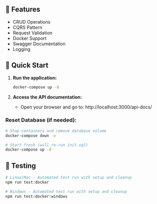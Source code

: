 ## 🚀 Features

- CRUD Operations
- CQRS Pattern
- Request Validation
- Docker Support
- Swagger Documentation
- Logging

## 🚀 Quick Start

1. **Run the application:**
   ```bash
   docker-compose up -d
   ```

2. **Access the API documentation:**
   - Open your browser and go to: http://localhost:3000/api-docs/

### Reset Database (if needed):
```bash
# Stop containers and remove database volume
docker-compose down -v

# Start fresh (will re-run init.sql)
docker-compose up -d
```

## 🧪 Testing
```bash
# Linux/Mac - Automated test run with setup and cleanup
npm run test:docker

# Windows - Automated test run with setup and cleanup
npm run test:docker:windows
```